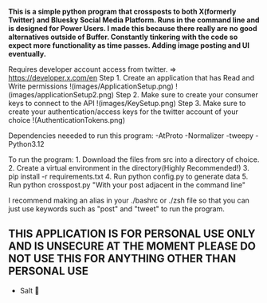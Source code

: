 **This is a simple python program that crossposts to both X(formerly Twitter) and Bluesky Social Media Platform. Runs in the command line and is designed for Power Users. I made this because there really are no good alternatives outside of Buffer. Constantly tinkering with the code so expect more functionality as time passes. Adding image posting and UI eventually.**

Requires developer account access from twitter. => https://developer.x.com/en
    Step 1. Create an application that has Read and Write permissions
    !(images/ApplicationSetup.png)
    !(images/applicationSetup2.png)
    Step 2. Make sure to create your consumer keys to connect to the API
    !(images/KeySetup.png)
    Step 3. Make sure to create your authentication/access keys for the twitter account of your choice
    !(AuthenticationTokens.png)


Dependencies neeeded to run this program:
    -AtProto
    -Normalizer
    -tweepy
    -Python3.12

To run the program:
    1. Download the files from src into a directory of choice. 
    2. Create a virtual environment in the directory(Highly Recommended!)
    3. pip install -r requirements.txt
    4. Run python config.py to generate data
    5. Run python crosspost.py "With your post adjacent in the command line"

I recommend making an alias in your ./bashrc or ./zsh file so that you can just use keywords such as "post" and "tweet" to run the program.

## THIS APPLICATION IS FOR PERSONAL USE ONLY AND IS UNSECURE AT THE MOMENT PLEASE DO NOT USE THIS FOR ANYTHING OTHER THAN PERSONAL USE ##
- Salt 🖤




